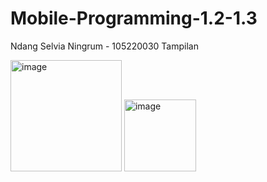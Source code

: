 # Mobile-Programming-1.2-1.3

Ndang Selvia Ningrum - 105220030
Tampilan 

<img width="178" alt="image" src="https://github.com/nslv8/Mobile-Programming-1.2-1.3/assets/101075703/884089c5-ea14-4d92-9094-8325fe7e755c">
<img width="115" alt="image" src="https://github.com/nslv8/Mobile-Programming-1.2-1.3/assets/101075703/bf78a498-4cc0-4408-8334-408eeb3e3796">
